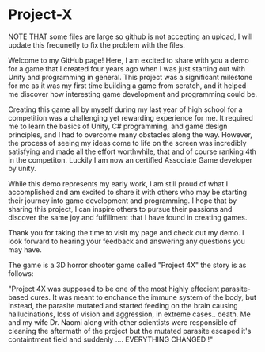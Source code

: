 # Project-X

NOTE THAT some files are large so github is not accepting an upload, I will update this frequnetly to fix the problem with the files.

Welcome to my GitHub page! Here, I am excited to share with you a demo for a game that I created four years ago when I was just starting out with Unity and programming in general. This project was a significant milestone for me as it was my first time building a game from scratch, and it helped me discover how interesting game development and programming could be.

Creating this game all by myself during my last year of high school for a competition was a challenging yet rewarding experience for me. It required me to learn the basics of Unity, C# programming, and game design principles, and I had to overcome many obstacles along the way. However, the process of seeing my ideas come to life on the screen was incredibly satisfying and made all the effort worthwhile, that and of course ranking 4th in the competiton. Luckily I am now an certified Associate Game developer by unity. 

While this demo represents my early work, I am still proud of what I accomplished and am excited to share it with others who may be starting their journey into game development and programming. I hope that by sharing this project, I can inspire others to pursue their passions and discover the same joy and fulfillment that I have found in creating games.

Thank you for taking the time to visit my page and check out my demo. I look forward to hearing your feedback and answering any questions you may have.


The game is a 3D horror shooter game called "Project 4X" the story is as follows:

"Project 4X was supposed to be one of the most highly effecient parasite-based cures. It was meant to enchance the immune system of the body, but instead, the parasite mutated and started feeding on the brain causing hallucinations, loss of vision and aggression, in extreme cases.. death. Me and my wife Dr. Naomi along with other scientists were responsible of cleaning the aftermath of the project but the mutated parasite escaped it's containtment field and suddenly ....
EVERYTHING CHANGED !"

